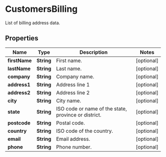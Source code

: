 

# CustomersBilling

List of billing address data.

## Properties

Name | Type | Description | Notes
------------ | ------------- | ------------- | -------------
**firstName** | **String** | First name. |  [optional]
**lastName** | **String** | Last name. |  [optional]
**company** | **String** | Company name. |  [optional]
**address1** | **String** | Address line 1 |  [optional]
**address2** | **String** | Address line 2 |  [optional]
**city** | **String** | City name. |  [optional]
**state** | **String** | ISO code or name of the state, province or district. |  [optional]
**postcode** | **String** | Postal code. |  [optional]
**country** | **String** | ISO code of the country. |  [optional]
**email** | **String** | Email address. |  [optional]
**phone** | **String** | Phone number. |  [optional]



